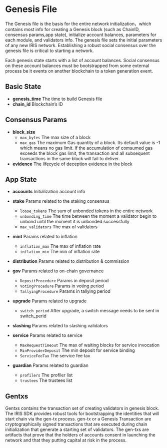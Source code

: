 # Genesis File

The Genesis file is the basis for the entire network initialization，which contains most info for creating a Genesis block (such as ChainID, consensus params,app state), initialize account balances, parameters for each module, and validators info.
The genesis file sets the initial parameters of any new IRIS network. Establishing a robust social consensus over the genesis file is critical to starting a network.

Each genesis state starts with a list of account balances. Social consensus on these account balances must be bootstrapped from some external process be it events on another blockchain to a token generation event.

## Basic State

* **genesis_time** The time to build Genesis file
* **chain_id**     Blockchain’s ID

## Consensus Params

* **block_size** 
  * `max_bytes` The max size of a block
  * `max_gas`  The maximum Gas quantity of a block. Its default value is -1 which means no gas limit. If the accumulation of comsumed gas exceeds the block gas limit, the transaction and all subsequent transactions in the same block will fail to deliver. 
* **evidence**   The lifecycle of deception evidence in the block

## App State

* **accounts** Initialization account info

* **stake** Params related to the staking consensus
  * `loose_tokens`   The sum of unbonded tokens in the entire network
  * `unbonding_time` The time between the moment a validator begin to unbond until the moment it is unbonded successfully
  * `max_validators` The max of validators
  
* **mint**  Params related to inflation
  * `inflation_max` The max of inflation rate
  * `inflation_min` The min of inflation rate
  
* **distribution** Params related to distribution & commission

* **gov**  Params related to on-chain governance
  * `DepositProcedure`  Params in deposit period
  * `VotingProcedure`   Params in voting period
  * `TallyingProcedure` Params in tallying period

* **upgrade** Params related to upgrade
  * `switch_period` After upgrade, a switch message needs to be sent in switch_perid

* **slashing** Params related to slashing validators

* **service**  Params related to service
  * `MaxRequestTimeout`   The max of waiting blocks for service invocation
  * `MinProviderDeposit`  The min deposit for service binding
  * `ServiceFeeTax` The service fee tax
  
* **guardian** Params related to guardian
  * `profilers` The profiler list
  * `trustees` The trustees list
  
## Gentxs

Gentxs contains the transaction set of creating validators in genesis block. 
The IRIS SDK provides robust tools for bootstrapping the identities that will start chain via the gen-tx process. gen-tx or a Genesis Transaction are cryptographically signed transactions that are executed during chain initialization that generate a starting set of validators.
The gen-txs are artifacts that prove that the holders of accounts consent in launching the network and that they putting capital at risk in the process.
